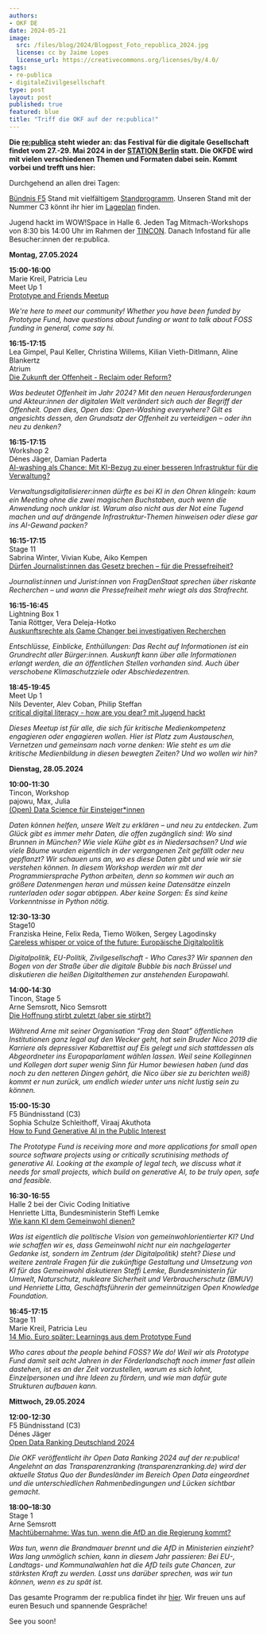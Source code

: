 ```yaml
---
authors:
- OKF DE
date: 2024-05-21
image: 
  src: /files/blog/2024/Blogpost_Foto_republica_2024.jpg
  license: cc by Jaime Lopes
  license_url: https://creativecommons.org/licenses/by/4.0/
tags:
- re-publica
- digitaleZivilgesellschaft
type: post
layout: post
published: true
featured: blue
title: "Triff die OKF auf der re:publica!"
---
```


**Die [re:publica](https://re-publica.com/de) steht wieder an: das Festival für die digitale Gesellschaft findet vom 27.-29. Mai 2024 in der [STATION Berlin](https://www.station-berlin.de/de/lage-anfahrt/lage.html) statt. Die OKFDE wird mit vielen verschiedenen Themen und Formaten dabei sein.
Kommt vorbei und trefft uns hier:**

Durchgehend an allen drei Tagen:

[Bündnis F5](https://buendnis-f5.de/) Stand mit vielfältigem [Standprogramm](https://re-publica.com/de/standprogramm?field_date_value=1&has_partner=3003). Unseren Stand mit der Nummer C3 könnt ihr hier im [Lageplan](https://re-publica.com/de/lageplan) finden.

Jugend hackt im WOW!Space in Halle 6.
Jeden Tag Mitmach-Workshops von 8:30 bis 14:00 Uhr im Rahmen der [TINCON](https://tincon.org/event/berlin24/programm). 
Danach Infostand für alle Besucher:innen der re:publica.

**Montag, 27.05.2024**

**15:00-16:00**<br>
Marie Kreil, Patricia Leu<br>
Meet Up 1<br>
[Prototype and Friends Meetup](https://re-publica.com/de/session/prototype-friends-meetup) 

*We're here to meet our community! Whether you have been funded by Prototype Fund, have questions about funding or want to talk about FOSS funding in general, come say hi.*

**16:15-17:15**<br>
Lea Gimpel, Paul Keller, Christina Willems, Kilian Vieth-Ditlmann, Aline Blankertz<br>
Atrium<br>
[Die Zukunft der Offenheit - Reclaim oder Reform?](https://re-publica.com/de/session/die-zukunft-der-offenheit-reclaim-oder-reform)

*Was bedeutet Offenheit im Jahr 2024? Mit den neuen Herausforderungen und Akteur:innen der digitalen Welt verändert sich auch der Begriff der Offenheit. Open dies, Open das: Open-Washing everywhere? Gilt es angesichts dessen, den Grundsatz der Offenheit zu verteidigen – oder ihn neu zu denken?*

**16:15-17:15**<br>
Workshop 2<br>
Dénes Jäger, Damian Paderta<br>
[AI-washing als Chance: Mit KI-Bezug zu einer besseren Infrastruktur für die Verwaltung?](https://re-publica.com/de/session/ai-washing-als-chance-mit-ki-bezug-zu-einer-besseren-infrastruktur-fuer-die-verwaltung)

*Verwaltungsdigitalisierer:innen dürfte es bei KI in den Ohren klingeln: kaum ein Meeting ohne die zwei magischen Buchstaben, auch wenn die Anwendung noch unklar ist. Warum also nicht aus der Not eine Tugend machen und auf drängende Infrastruktur-Themen hinweisen oder diese gar ins AI-Gewand packen?*

**16:15-17:15**<br>
Stage 11<br>
Sabrina Winter, Vivian Kube, Aiko Kempen<br>
[Dürfen Journalist:innen das Gesetz brechen – für die Pressefreiheit?](https://re-publica.com/de/session/duerfen-journalistinnen-das-gesetz-brechen-fuer-die-pressefreiheit)

*Journalist:innen und Jurist:innen von FragDenStaat sprechen über riskante Recherchen – und wann die Pressefreiheit mehr wiegt als das Strafrecht.*


**16:15-16:45**<br>
Lightning Box 1<br>
Tania Röttger, Vera Deleja-Hotko<br>
[Auskunftsrechte als Game Changer bei investigativen Recherchen](https://re-publica.com/de/session/auskunftsrechte-als-game-changer-bei-investigativen-recherchen)

*Entschlüsse, Einblicke, Enthüllungen: Das Recht auf Informationen ist ein Grundrecht aller Bürger:innen. Auskunft kann über alle Informationen erlangt werden, die an öffentlichen Stellen vorhanden sind. Auch über verschobene Klimaschutzziele oder Abschiedezentren.*

**18:45-19:45**<br>
Meet Up 1<br>
Nils Deventer, Alev Coban, Philip Steffan<br>
[critical digital literacy - how are you dear? mit Jugend hackt](https://re-publica.com/de/session/critical-digital-literacy-how-are-you-dear)

*Dieses Meetup ist für alle, die sich für kritische Medienkompetenz engagieren oder engagieren wollen. Hier ist Platz zum Austauschen, Vernetzen und gemeinsam nach vorne denken: Wie steht es um die kritische Medienbildung in diesen bewegten Zeiten? Und wo wollen wir hin?*


**Dienstag, 28.05.2024**

**10:00-11:30**<br>
Tincon, Workshop<br>
pajowu, Max, Julia<br>
[(Open) Data Science für Einsteiger*innen](https://tincon.org/event/berlin24/open-data-science-fur-einsteiger-innen)

*Daten können helfen, unsere Welt zu erklären – und neu zu entdecken. Zum Glück gibt es immer mehr Daten, die offen zugänglich sind: Wo sind Brunnen in München? Wie viele Kühe gibt es in Niedersachsen? Und wie viele Bäume wurden eigentlich in der vergangenen Zeit gefällt oder neu gepflanzt? Wir schauen uns an, wo es diese Daten gibt und wie wir sie verstehen können. In diesem Workshop werden wir mit der Programmiersprache Python arbeiten, denn so kommen wir auch an größere Datenmengen heran und müssen keine Datensätze einzeln runterladen oder sogar abtippen. Aber keine Sorgen: Es sind keine Vorkenntnisse in Python nötig.*

**12:30-13:30**<br>
Stage10<br>
Franziska Heine, Felix Reda, Tiemo Wölken, Sergey Lagodinsky<br>
[Careless whisper or voice of the future: Europäische Digitalpolitik](https://re-publica.com/de/session/careless-whisper-or-voice-future-europaeische-digitalpolitik)

*Digitalpolitik, EU-Politik, Zivilgesellschaft - Who Cares3? Wir spannen den Bogen von der Straße über die digitale Bubble bis nach Brüssel und diskutieren die heißen Digitalthemen zur anstehenden Europawahl.*


**14:00-14:30**<br>
Tincon, Stage 5<br>
Arne Semsrott, Nico Semsrott<br>
[Die Hoffnung stirbt zuletzt (aber sie stirbt?)](https://tincon.org/event/berlin24/die-hoffnung-stirbt-zuletzt-aber-sie-stirbt)
 
*Während Arne mit seiner Organisation “Frag den Staat” öffentlichen Institutionen ganz legal auf den Wecker geht, hat sein Bruder Nico 2019 die Karriere als depressiver Kabarettist auf Eis gelegt und sich stattdessen als Abgeordneter ins Europaparlament wählen lassen. Weil seine Kolleginnen und Kollegen dort super wenig Sinn für Humor bewiesen haben (und das noch zu den netteren Dingen gehört, die Nico über sie zu berichten weiß) kommt er nun zurück, um endlich wieder unter uns nicht lustig sein zu können.*

**15:00-15:30**<br>
F5 Bündnisstand (C3)<br>
Sophia Schulze Schleithoff, Viraaj Akuthota<br>
[How to Fund Generative AI in the Public Interest](https://re-publica.com/de/node/6260)

*The Prototype Fund is receiving more and more applications for small open source software projects using or critically scrutinising methods of generative AI. Looking at the example of legal tech, we discuss what it needs for small projects, which build on generative AI, to be truly open, safe and feasible.*

**16:30-16:55**<br>
Halle 2 bei der Civic Coding Initiative<br>
Henriette Litta, Bundesministerin Steffi Lemke<br>
[Wie kann KI dem Gemeinwohl dienen?](https://www.civic-coding.de/angebote/veranstaltungen/civic-coding-auf-der-republica-2024)

*Was ist eigentlich die politische Vision von gemeinwohlorientierter KI? Und wie schaffen wir es, dass Gemeinwohl nicht nur ein nachgelagerter Gedanke ist, sondern im Zentrum (der Digitalpolitik) steht? Diese und weitere zentrale Fragen für die zukünftige Gestaltung und Umsetzung von KI für das Gemeinwohl diskutieren Steffi Lemke, Bundesministerin für Umwelt, Naturschutz, nukleare Sicherheit und Verbraucherschutz (BMUV) und Henriette Litta, Geschäftsführerin der gemeinnützigen Open Knowledge Foundation.*

**16:45-17:15**<br>
Stage 11<br>
Marie Kreil, Patricia Leu<br>
[14 Mio. Euro später: Learnings aus dem Prototype Fund](https://re-publica.com/de/session/14-mio-euro-spaeter-learnings-aus-dem-prototype-fund)

*Who cares about the people behind FOSS? We do! Weil wir als Prototype Fund damit seit acht Jahren in der Förderlandschaft noch immer fast allein dastehen, ist es an der Zeit vorzustellen, warum es sich lohnt, Einzelpersonen und ihre Ideen zu fördern, und wie man dafür gute Strukturen aufbauen kann.*


**Mittwoch, 29.05.2024**

**12:00-12:30**<br>
F5 Bündnisstand (C3)<br>
Dénes Jäger<br>
[Open Data Ranking Deutschland 2024](https://re-publica.com/de/node/6262)

*Die OKF veröffentlicht ihr Open Data Ranking 2024 auf der re:publica! Angelehnt an das Transparenzranking (transparenzranking.de) wird der aktuelle Status Quo der Bundesländer im Bereich Open Data eingeordnet und die unterschiedlichen Rahmenbedingungen und Lücken sichtbar gemacht.*

**18:00–18:30**<br>
Stage 1<br>
Arne Semsrott<br>
[Machtübernahme: Was tun, wenn die AfD an die Regierung kommt?](https://re-publica.com/de/session/machtuebernahme-was-tun-wenn-die-afd-die-regierung-kommt)

*Was tun, wenn die Brandmauer brennt und die AfD in Ministerien einzieht? Was lang unmöglich schien, kann in diesem Jahr passieren: Bei EU-, Landtags- und Kommunalwahlen hat die AfD teils gute Chancen, zur stärksten Kraft zu werden. Lasst uns darüber sprechen, was wir tun können, wenn es zu spät ist.*


Das gesamte Programm der re:publica findet ihr [hier](https://re-publica.com/de/schedule?day=2024-05-27). Wir freuen uns auf euren Besuch und spannende Gespräche!

See you soon!
